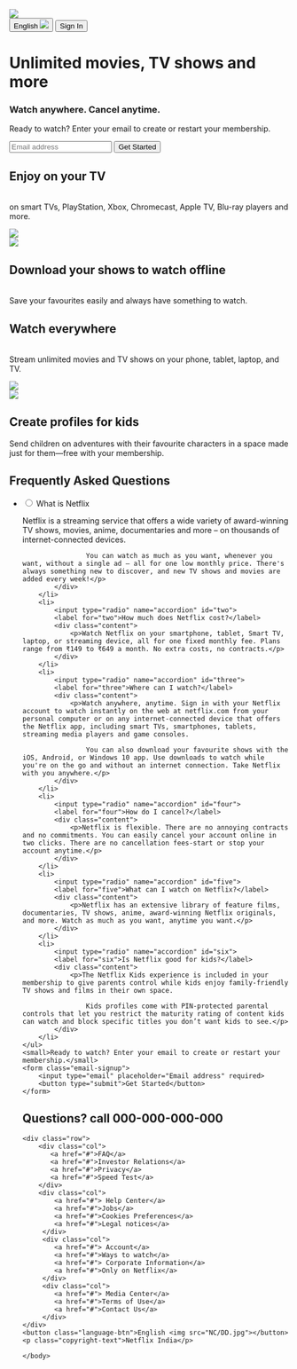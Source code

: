<!DOCTYPE html>
<html>
    <head>
        <meta name="viewport" content="width=device-width, initial-scale=1.0">
        <title>Netflix</title>
        <link rel="stylesheet" href="style.css">
    </head>
    <body>
        <div class="header">
            <nav>
                <img src="NC/logo.jpg" class="logo">
                <div>
                    <button class="language-btn">English <img src="NC/DD.jpg"></button>
                    <button>Sign In</button>
                </div>
            </nav>
            <div class="header-content">
                <h1>Unlimited movies, TV shows and more</h1>
                <h3>Watch anywhere. Cancel anytime.</h3>
                <p>Ready to watch? Enter your email to create or restart your membership.</p>
                <form class="email-signup">
                    <input type="email" placeholder="Email address" required>
                    <button type="submit">Get Started</button>
                </form>
            </div>
        </div>
<div class="features">
    <div class="line-1">
    <div class="row">
        <div class="text-col">
            <h2>Enjoy on your TV</h2>
            <p><br> on smart TVs, PlayStation, Xbox, Chromecast, Apple TV, Blu-ray players and more.</p>
        </div>
        <div class="img-col">
            <img src="NC/feat-1.jpg">   
        </div>
    </div>
</div>
<div class="line-2">
    <div class="row">
        <div class="img-col">
            <img src="NC/feat-2.jpg">   
        </div>
        <div class="text-col">
            <h2>Download your shows to watch offline</h2>
            <p><br>Save your favourites easily and always have something to watch.</p>
        </div>
    </div>
</div>
<div class="line-3">
    <div class="row">
        <div class="text-col">
            <h2>Watch everywhere</h2>
            <p><br>Stream unlimited movies and TV shows on your phone, tablet, laptop, and TV.</p>
        </div>
        <div class="img-col">
            <img src="NC/feat-3.jpg">   
        </div>
    </div>
</div>
    <div class="line-4">
    <div class="row">
        <div class="img-col">
            <img src="NC/feat-4.jpg">   
        </div>
        <div class="text-col">
            <h2>Create profiles for kids</h2>
            <p>Send children on adventures with their favourite characters in a space made just for them—free with your membership.</p>
        </div>    
    </div>
</div>
</div>


<div class="faq">
    <h2>Frequently Asked Questions</h2>
    <ul class="accordion">
        <li>
            <input type="radio" name="accordion" id="one">
            <label for="one">What is Netflix</label>
            <div class="content">
                <p>Netflix is a streaming service that offers a wide variety of award-winning TV shows, movies, anime, documentaries and more – on thousands of internet-connected devices.

                    You can watch as much as you want, whenever you want, without a single ad – all for one low monthly price. There's always something new to discover, and new TV shows and movies are added every week!</p>
            </div>
        </li>
        <li>
            <input type="radio" name="accordion" id="two">
            <label for="two">How much does Netflix cost?</label>
            <div class="content">
                <p>Watch Netflix on your smartphone, tablet, Smart TV, laptop, or streaming device, all for one fixed monthly fee. Plans range from ₹149 to ₹649 a month. No extra costs, no contracts.</p>
            </div>
        </li>
        <li>
            <input type="radio" name="accordion" id="three">
            <label for="three">Where can I watch?</label>
            <div class="content">
                <p>Watch anywhere, anytime. Sign in with your Netflix account to watch instantly on the web at netflix.com from your personal computer or on any internet-connected device that offers the Netflix app, including smart TVs, smartphones, tablets, streaming media players and game consoles.

                    You can also download your favourite shows with the iOS, Android, or Windows 10 app. Use downloads to watch while you're on the go and without an internet connection. Take Netflix with you anywhere.</p>
            </div>
        </li>
        <li>
            <input type="radio" name="accordion" id="four">
            <label for="four">How do I cancel?</label>
            <div class="content">
                <p>Netflix is flexible. There are no annoying contracts and no commitments. You can easily cancel your account online in two clicks. There are no cancellation fees-start or stop your account anytime.</p>
            </div>
        </li>
        <li>
            <input type="radio" name="accordion" id="five">
            <label for="five">What can I watch on Netflix?</label>
            <div class="content">
                <p>Netflix has an extensive library of feature films, documentaries, TV shows, anime, award-winning Netflix originals, and more. Watch as much as you want, anytime you want.</p>
            </div>
        </li>
        <li>
            <input type="radio" name="accordion" id="six">
            <label for="six">Is Netflix good for kids?</label>
            <div class="content">
                <p>The Netflix Kids experience is included in your membership to give parents control while kids enjoy family-friendly TV shows and films in their own space.

                    Kids profiles come with PIN-protected parental controls that let you restrict the maturity rating of content kids can watch and block specific titles you don’t want kids to see.</p>
            </div>
        </li>
    </ul>
    <small>Ready to watch? Enter your email to create or restart your membership.</small>
    <form class="email-signup">
        <input type="email" placeholder="Email address" required>
        <button type="submit">Get Started</button>
    </form>
</div>

<div class="footer">
    <h2>Questions? call 000-000-000-000</h2>

    <div class="row">
        <div class="col">
           <a href="#">FAQ</a>
           <a href="#">Investor Relations</a>
           <a href="#">Privacy</a>
           <a href="#">Speed Test</a>
        </div>
        <div class="col">
            <a href="#"> Help Center</a>
            <a href="#">Jobs</a>
            <a href="#">Cookies Preferences</a>
            <a href="#">Legal notices</a>
         </div>
         <div class="col">
            <a href="#"> Account</a>
            <a href="#">Ways to watch</a>
            <a href="#"> Corporate Information</a>
            <a href="#">Only on Netflix</a>
         </div>
         <div class="col">
            <a href="#"> Media Center</a>
            <a href="#">Terms of Use</a>
            <a href="#">Contact Us</a> 
         </div>
    </div>
    <button class="language-btn">English <img src="NC/DD.jpg"></button>
    <p class="copyright-text">Netflix India</p>
</div>
        
    </body>
</html>
